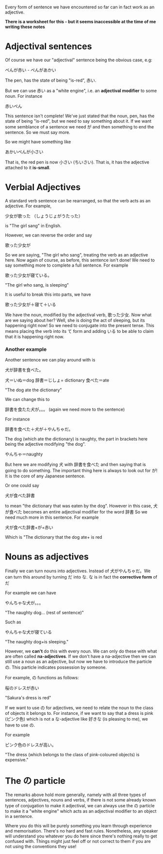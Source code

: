 Every form of sentence we have encountered so far can in fact work as an adjective.

**There is a worksheet for this - but it seems inaccessible at the time of me writing these notes**
# Adjectival sentences

Of course we have our "adjectival" sentence being the obvious case, e.g:

ぺんが赤い - ぺんがあかい

The pen, has the state of being "is-red", 赤い.

But we can use 赤い as a "white engine", i.e. an **adjectival modifier** to some noun. For instance

赤いぺん

This sentence isn't complete! We've just stated that the noun, pen, has the state of being "is-red", but we need to say something about it. If we want some semblance of a sentence we need が and then something to end the sentence. So we must say more.

So we might have something like

あかいぺんが小さい

That is, the red pen is now 小さい (ちいさい). That is, it has the adjective attached to it **is-small**.

# Verbial Adjectives

A standard verb sentence can be rearranged, so that the verb acts as an adjective. For example,

少女が歌った （しょうじょがうたった）

is "The girl sang" in English.

However, we can reverse the order and say

歌った少女が

So we are saying, "The girl who sang", treating the verb as an adjective here. Now again of course, as before, this sentence isn't done! We need to say something more to complete a full sentence. For example

歌った少女が寝ている。

"The girl who sang, is sleeping"

It is useful to break this into parts, we have

歌った少女が＋寝て＋いる

We have the noun, modified by the adjectival verb, 歌った少女. Now what are we saying about her? Well, she is doing the act of sleeping, but its happening right now! So we need to conjugate into the present tense. This means placing the verb into its て form and adding いる to be able to claim that it is happening right now.

### Another example

Another sentence we can play around with is

犬が辞書を食べた。

犬＝いぬ＝dog
辞書＝じしょ= dictionary
食べた＝ate

"The dog ate the dictionary"

We can change this to

辞書を食たた犬が。。。 (again we need more to the sentence)

For instance

辞書を食べた＋犬が＋やんちゃだ。

The dog (which ate the dictionary) is naughty, the part in brackets here being the adjective modifying "the dog".

やんちゃ＝naughty

But here we are modifying 犬 with 辞書を食べた and then saying that is going to do something. The important thing here is always to look out for が! It is the core of any Japanese sentence.

Or one could say

犬が食べた辞書

to mean "the dictionary that was eaten by the dog". However in this case, 犬が食べた becomes an entire adjectival modifier for the word 辞書 So we need much more in this sentence. For example

犬が食べた辞書+が+赤い

Which is "The dictionary that the dog ate+ is red

# Nouns as adjectives
Finally we can turn nouns into adjectives. Instead of 犬がやんちゃだ。We can turn this around by turning だ into な. な is in fact the **corrective form** of だ

For example we can have

やんちゃな犬が。。。

"The naughty dog... (rest of sentence)"

Such as

やんちゃな犬が寝ている

"The naughty dog+is sleeping."

However, we **can't** do this with every noun. We can only do these with what are often called **na-adjectives**. If we don't have a na-adjective then we can still use a noun as an adjective, but now we have to introduce the particle の. This particle indicates possession by someone.

For example, の functions as follows:

桜のドレスが赤い

"Sakura's dress is red"

If we want to use の for adjectives, we need to relate the noun to the class of objects it belongs to.
For instance, if we want to say that a dress is pink (ピンク色) which is not a な-adjective like 好きな (is pleasing to me), we have to use の.

For example

ピンク色のドレスが高い。

"The dress (which belongs to the class of pink-coloured objects) is expensive."

# The の particle

The remarks above hold more generally, namely with all three types of sentences, adjectives, nouns and verbs, if there is not some already known type of conjugation to make it adjectival, we can always use the の particle to make it a "white engine" which acts as an adjectival modifier to an object in a sentence.

Where you do this will be purely something you learn through experience and memorisation. There's no hard and fast rules. Nonetheless, any speaker will understand you whatever you do here since there's nothing really to get confused with. Things might just feel off or not correct to them if you are not using the conventions they use!